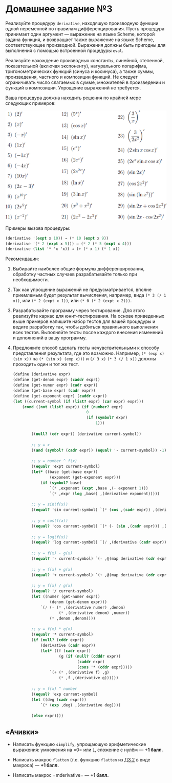 # Домашнее задание №3

Реализуйте процедуру `derivative`, находящую производную функции одной
переменной по правилам дифференцирования. Пусть процедура принимает один
аргумент — выражение на языке Scheme, которой задана функция, и
возвращает также выражение на языке Scheme, соответствующее производной.
Выражения должны быть пригодны для выполнения с помощью встроенной
процедуры `eval`.

Реализуйте нахождение производных константы, линейной, степенной,
показательной (включая экспоненту), натурального логарифма,
тригонометрических функций (синуса и косинуса), а также суммы,
произведения, частного и композиции функций. Не следует ограничивать
число слагаемых в сумме, множителей в произведении и функций в
композиции. Упрощение выражений не требуется.

Ваша процедура должна находить решения по крайней мере следующих
примеров:

![Примеры](../../images/hw3-30derivatives.png)

Примеры вызова процедуры:

``` scheme
(derivative '(expt x 10)) ⇒ (* 10 (expt x 9))
(derivative '(* 2 (expt x 5))) ⇒ (* 2 (* 5 (expt x 4)))
(derivative (list '* 'x 'x)) ⇒ (+ (* x 1) (* 1 x))
```

Рекомендации:

1.  Выбирайте наиболее общие формулы дифференцирования, обработку
    частных случаев разрабатывайте только при необходимости.

2.  Так как упрощение выражений не предусматривается, вполне приемлемым
    будет результат вычисления, например, вида `(* 3 (/ 1 x))`, или
    `(* 2 (expt x 1))`, или `(* 0 (* 2 (expt x 2)))`.

3.  Разрабатывайте программу через тестирование. Для этого реализуйте
    каркас для юнит-тестирования. На основе приведенных выше примеров
    напишите набор тестов для вашей процедуры и ведите разработку так,
    чтобы добиться правильного выполнения всех тестов. Выполняйте тесты
    после каждого внесения изменений и дополнений в вашу программу.

4.  Предложите способ сделать тесты нечувствительными к способу
    представления результата, где это возможно. Например,
    `(* (exp x) (sin x))` на `(* (sin x) (exp x)))` и `(/ 3 x)`
    `(* 3 (/ 1 x))` должны проходить один и тот же тест.

    ``` scheme
    (define (derivative expr)
    (define (get-denom expr) (caddr expr))
    (define (get-numer expr) (cadr expr))
    (define (get-base expr) (cadr expr))
    (define (get-exponent expr) (caddr expr))
    (let ((current-symbol (if (list? expr) (car expr) expr)))
        (cond ((not (list? expr)) (if (number? expr)
                                    0
                                    (if (symbol? expr)
                                        1)))

            ((null? (cdr expr)) (derivative current-symbol))

            ;; y = x
            ((and (symbol? (cadr expr)) (equal? '- current-symbol)) -1)

            ;; y = number ^ f(x)
            ((equal? 'expt current-symbol)
            (let* ((base (get-base expr))
                    (exponent (get-exponent expr)))
                (if (symbol? base)
                    `(* ,exponent (expt ,base ,(- exponent 1)))
                    `(* ,expr (log ,base) ,(derivative exponent)))))

            ;; y = sin(f(x))
            ((equal? 'sin current-symbol) `(* (cos ,(cadr expr)) ,(derivative (cadr expr))))

            ;; y = cos(f(x))
            ((equal? 'cos current-symbol) `(* (- (sin ,(cadr expr))) ,(derivative (cadr expr))))

            ;; y = log(f(x))
            ((equal? 'log current-symbol) `(/ ,(derivative (cadr expr)) ,(cadr expr)))

            ;; y = f(x) - g(x)
            ((equal? '- current-symbol) `(- ,@(map derivative (cdr expr))))

            ;; y = f(x) + g(x)
            ((equal? '+ current-symbol) `(+ ,@(map derivative (cdr expr))))

            ;; y = f(x) / g(x)
            ((equal? '/ current-symbol)
            (let ((numer (get-numer expr))
                    (denom (get-denom expr)))
                `(/ (- (* ,(derivative numer) ,denom)
                        (* ,(derivative denom) ,numer))
                    (* ,denom ,denom))))

            ;; y = f(x) * g(x)
            ((equal? '* current-symbol)
            (if (null? (cddr expr))
                (derivative (cadr expr))
                (let* ((f (cadr expr))
                        (g (if (null? (cdddr expr))
                                (caddr expr)
                                (cons '* (cddr expr)))))
                    `(+ (* ,(derivative f) ,g)
                        (* ,f ,(derivative g))))))

            ;; y = f(x) ^ number
            ((equal? 'exp current-symbol)
            (let ((deg (cadr expr)))
                `(* (exp ,deg) ,(derivative deg))))

            (else expr))))
    ```

## «Ачивки»

-   Написать функцию `simplify`, упрощающую арифметические выражения:
    умножения на =0= или `1`, сложение с нулём — **+1 балл.**

-   Написать макрос `flatten` (т.е. функцию `flatten`
    из [ДЗ 2](../hw2/hw2.scm) в виде макроса) — **+1 балл.**

-   Написать макрос =mderivative= — **+1 балл.**
